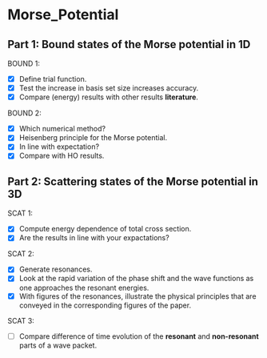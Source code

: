 # Morse_Potential

## Part 1: Bound states of the Morse potential in 1D
BOUND 1:
- [x] Define trial function.
- [x] Test the increase in basis set size increases accuracy.
- [x] Compare (energy) results with other results **literature**. 

BOUND 2:
- [x] Which numerical method?
- [x] Heisenberg principle for the Morse potential.
- [x] In line with expectation?
- [x] Compare with HO results.

## Part 2: Scattering states of the Morse potential in 3D

SCAT 1:
- [x] Compute energy dependence of total cross section.
- [x] Are the results in line with your expactations?

SCAT 2:
- [x] Generate resonances.
- [x] Look at the rapid variation of the phase shift and the wave functions as one approaches the resonant energies.
- [x] With figures of the resonances, illustrate the physical principles that are conveyed in the corresponding figures of the paper.

SCAT 3:
- [ ] Compare difference of time evolution of the **resonant** and **non-resonant** parts of a wave packet.
